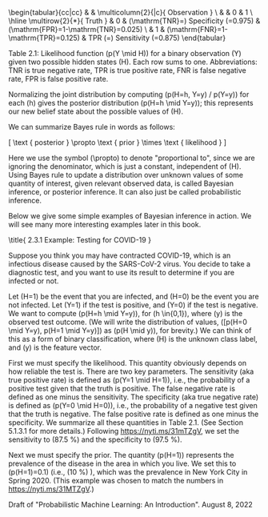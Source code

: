 \begin{tabular}{cc|cc} 
& & \multicolumn{2}{|c}{ Observation } \\
& & 0 & 1 \\
\hline \multirow{2}{*}{ Truth } & 0 & \(\mathrm{TNR}=\) Specificity \(=0.975\) & \(\mathrm{FPR}=1-\mathrm{TNR}=0.025\) \\
& 1 & \(\mathrm{FNR}=1-\mathrm{TPR}=0.125\) & TPR \(=\) Sensitivity \(=0.875\)
\end{tabular}

Table 2.1: Likelihood function \(p(Y \mid H)\) for a binary observation \(Y\) given two possible hidden states \(H\). Each row sums to one. Abbreviations: TNR is true negative rate, TPR is true positive rate, FNR is false negative rate, FPR is false positive rate.

Normalizing the joint distribution by computing \(p(H=h, Y=y) / p(Y=y)\) for each \(h\) gives the posterior distribution \(p(H=h \mid Y=y)\); this represents our new belief state about the possible values of \(H\).

We can summarize Bayes rule in words as follows:

\[
\text { posterior } \propto \text { prior } \times \text { likelihood }
\]

Here we use the symbol \(\propto\) to denote "proportional to", since we are ignoring the denominator, which is just a constant, independent of \(H\). Using Bayes rule to update a distribution over unknown values of some quantity of interest, given relevant observed data, is called Bayesian inference, or posterior inference. It can also just be called probabilistic inference.

Below we give some simple examples of Bayesian inference in action. We will see many more interesting examples later in this book.

\title{
2.3.1 Example: Testing for COVID-19
}

Suppose you think you may have contracted COVID-19, which is an infectious disease caused by the SARS-CoV-2 virus. You decide to take a diagnostic test, and you want to use its result to determine if you are infected or not.

Let \(H=1\) be the event that you are infected, and \(H=0\) be the event you are not infected. Let \(Y=1\) if the test is positive, and \(Y=0\) if the test is negative. We want to compute \(p(H=h \mid Y=y)\), for \(h \in\{0,1\}\), where \(y\) is the observed test outcome. (We will write the distribution of values, \([p(H=0 \mid Y=y), p(H=1 \mid Y=y)]\) as \(p(H \mid y)\), for brevity.) We can think of this as a form of binary classification, where \(H\) is the unknown class label, and \(y\) is the feature vector.

First we must specify the likelihood. This quantity obviously depends on how reliable the test is. There are two key parameters. The sensitivity (aka true positive rate) is defined as \(p(Y=1 \mid H=1)\), i.e., the probability of a positive test given that the truth is positive. The false negative rate is defined as one minus the sensitivity. The specificity (aka true negative rate) is defined as \(p(Y=0 \mid H=0)\), i.e., the probability of a negative test given that the truth is negative. The false positive rate is defined as one minus the specificity. We summarize all these quantities in Table 2.1. (See Section 5.1.3.1 for more details.) Following https://nyti.ms/31mTZgV, we set the sensitivity to \(87.5 \%\) and the specificity to \(97.5 \%\).

Next we must specify the prior. The quantity \(p(H=1)\) represents the prevalence of the disease in the area in which you live. We set this to \(p(H=1)=0.1\) (i.e., \(10 \%\) ), which was the prevalence in New York City in Spring 2020. (This example was chosen to match the numbers in https://nyti.ms/31MTZgV.)

Draft of "Probabilistic Machine Learning: An Introduction". August 8, 2022